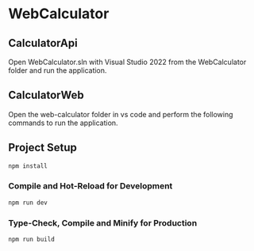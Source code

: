 # WebCalculator

## CalculatorApi

Open WebCalculator.sln with Visual Studio 2022 from the WebCalculator folder and run the application.

## CalculatorWeb

Open the web-calculator folder in vs code and perform the following commands to run the application.

## Project Setup

```sh
npm install
```

### Compile and Hot-Reload for Development

```sh
npm run dev
```

### Type-Check, Compile and Minify for Production

```sh
npm run build
```
